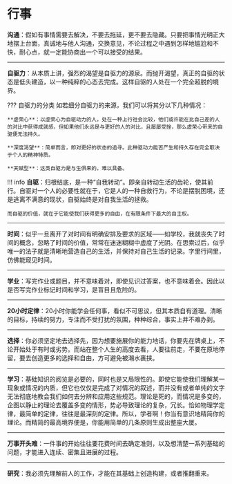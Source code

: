 # 行事

**沟通**：假如有事情需要去解决，不要去拖延，更不要去隐藏。只要把事情光明正大地摆上台面，真诚地与他人沟通，交换意见，不论过程之中遇到怎样地尴尬和不快，耐心点，就一定能协商出一个可以接受的结果。

---
**自驱力**：从本质上讲，强烈的渴望是自驱力的源泉。而抛开渴望，真正的自驱的状态是低头建造，以一种纯粹的心态去完成。这样自驱的人处在一个完全超脱的境界。

??? 自驱力的分类
	如若细分自驱力的来源，我们可以将其分以下几种情况：
	
	**虚荣心**：以虚荣心为自驱动力的人，处在一种上行社会比较，他们或许能在比自己差的人的对比中获得成就感，但如果他们永远是与更好的人的对比，且屡屡受挫，那么虚荣心带来的自驱便无法持久。
	
	**深度渴望**：简单而言，即对更好的状态的追寻。此种驱动力能否产生和持久存在完全取决于个人的精神特质。
	
	**天赋型**：这类自驱力是与生俱来的，难以具备。

!!! info
	**自驱**：归根结底，是一种“自我转动”。即亲自转动生活的齿轮，使其前行。自驱对一个人的必要性就在于，它是人的一种自救行为，不论是摆脱困境，还是逃离不满意的现状，自驱始终是对自我生活的拯救。

	而自驱的价值，就在于它能使我们获得更多的自由，在有限条件下最大的自主权。

---

**时间**：似乎一旦离开了对时间有明确安排及要求的区域——如学校，我就丧失了时间的概念，忽略了时间的价值，常常在迷迷糊糊中虚度了光阴。在思索过后，似乎唯一的法子就是清晰地营造自己的生活，并保持对自己生活的记录。字里行间里，仿佛能窥见时间。

---

**学业**：写完作业或题目，并不意味着对，即使见识过答案，也不意味着会。因此以是否写完作业标记时间和学习，是盲目且危险的。

---

**20小时定律**：20小时你能学会任何事，看似不可思议，但其本质自有道理。清晰的目标，持续的努力，专注而不受打扰的氛围，种种综合，事实上并不难办到。

---

**选择**：你必须坚定地去选择先，因为想要施展你的能力地话，你要先在牌桌上，不论开始处于有时或劣势。而站在整个人生的高度去看，人要往前走，不要在原地停留，要去创造更多的选择和自由，方可避免被潮水裹挟。

---

**学习**：基础知识的阅览是必要的，同时也是又局限性的。即使它能使我们理解某一现象或情况的内质，但它也仅仅是完成了对情况的叙述，而并没有或者单纯的文字无法彻底地教会我们如何去分辨和应用这些规范。理论是死的，而情况是多变的，企图以静止的理论去覆盖多变的情形，势必导致理论的复杂，冗长。恰如物理学定律，最简单的定律，往往是最深刻的定律。所以，学者啊！你当有意识地精简你的理论。而精简的最高境界便是，你能用简单的几条原则生成出整座大厦。

---

**万事开头难**：一件事的开始往往要花费时间去确定准则，以及想清楚一系列基础的问题，才能进入连续、密集且进展的过程。

---

**研究**：我必须先理解前人的工作，才能在其基础上创造构建，或者推翻重来。

